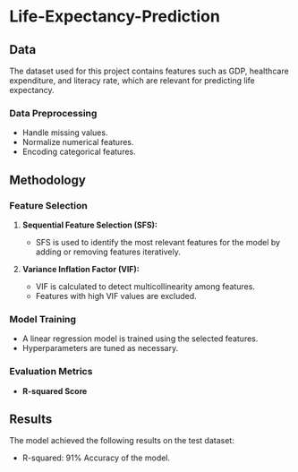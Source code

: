 # Life-Expectancy-Prediction

## Data
The dataset used for this project contains features such as GDP, healthcare expenditure, and literacy rate, which are relevant for predicting life expectancy.

### Data Preprocessing
- Handle missing values.
- Normalize numerical features.
- Encoding categorical features.

## Methodology

### Feature Selection
1. **Sequential Feature Selection (SFS):**
   - SFS is used to identify the most relevant features for the model by adding or removing features iteratively.

2. **Variance Inflation Factor (VIF):**
   - VIF is calculated to detect multicollinearity among features.
   - Features with high VIF values are excluded.

### Model Training
- A linear regression model is trained using the selected features.
- Hyperparameters are tuned as necessary.

### Evaluation Metrics
- **R-squared Score**

## Results
The model achieved the following results on the test dataset:
- R-squared: 91% Accuracy of the model.
